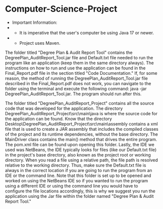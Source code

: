 # Computer-Science-Project 

* Important Information:                                                   
*  - It is imperative that the user's computer be using Java 17 or newer.  
*  - Project uses Maven.


The folder titled "Degree Plan & Audit Report Tool" contains the DegreePlan_AuditReport_Tool.jar file and Default.txt file needed to run the program like an application (keep them in the same directory always). The instructions on how to run and use the application can be found in the Final_Report.pdf file in the section titled "Code Documentation." If, for some reason, the method of running the DegreePlan_AuditReport_Tool.jar file described in the Final_Report.pdf does not work, you can navigate to the folder using the terminal and execute the following command: java -jar DegreePlan_AuditReport_Tool.jar. The program should run after this.

The folder titled "DegreePlan_AuditReport_Project" contains all the source code that was developed for the application. 
The directory DegreePlan_AuditReport_Project\src\main\java is where the source code for the application can be found. 
Know that the directory Desktop\DegreePlan_AuditReport_Project\src\main\assembly contains a xml file that is used to create a JAR assembly that includes the compiled classes of the project and its runtime dependencies, without the base directory. 
The MainDriver class contains the main() method that drives the entire program. 
The pom.xml file can be found upon opening this folder. 
Lastly, the IDE we used was NetBeans, the IDE typically looks for files (like our Default.txt file) in the project's base directory, also known as the project root or working directory. When you read a file using a relative path, the file path is resolved relative to the working directory. Thus, make sure the Default.txt file is always in the correct location if you are going to run the program from an IDE or the command line. Note that this folder is set up to be opened and worked on using the NetBeans IDE so if you wanted to run the program using a different IDE or using the command line you would have to configure the file locations accordingly, this is why we suggest you run the application using the Jar file within the folder named "Degree Plan & Audit Report Tool." 

